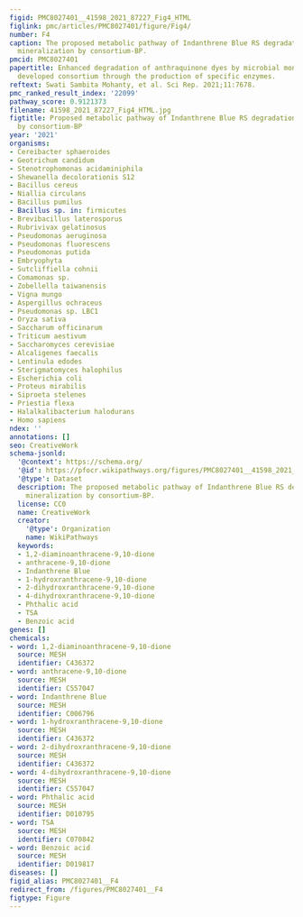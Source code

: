 ```yaml
---
figid: PMC8027401__41598_2021_87227_Fig4_HTML
figlink: pmc/articles/PMC8027401/figure/Fig4/
number: F4
caption: The proposed metabolic pathway of Indanthrene Blue RS degradation towards
  mineralization by consortium-BP.
pmcid: PMC8027401
papertitle: Enhanced degradation of anthraquinone dyes by microbial monoculture and
  developed consortium through the production of specific enzymes.
reftext: Swati Sambita Mohanty, et al. Sci Rep. 2021;11:7678.
pmc_ranked_result_index: '22099'
pathway_score: 0.9121373
filename: 41598_2021_87227_Fig4_HTML.jpg
figtitle: Proposed metabolic pathway of Indanthrene Blue RS degradation towards mineralization
  by consortium-BP
year: '2021'
organisms:
- Cereibacter sphaeroides
- Geotrichum candidum
- Stenotrophomonas acidaminiphila
- Shewanella decolorationis S12
- Bacillus cereus
- Niallia circulans
- Bacillus pumilus
- Bacillus sp. in: firmicutes
- Brevibacillus laterosporus
- Rubrivivax gelatinosus
- Pseudomonas aeruginosa
- Pseudomonas fluorescens
- Pseudomonas putida
- Embryophyta
- Sutcliffiella cohnii
- Comamonas sp.
- Zobellella taiwanensis
- Vigna mungo
- Aspergillus ochraceus
- Pseudomonas sp. LBC1
- Oryza sativa
- Saccharum officinarum
- Triticum aestivum
- Saccharomyces cerevisiae
- Alcaligenes faecalis
- Lentinula edodes
- Sterigmatomyces halophilus
- Escherichia coli
- Proteus mirabilis
- Siproeta stelenes
- Priestia flexa
- Halalkalibacterium halodurans
- Homo sapiens
ndex: ''
annotations: []
seo: CreativeWork
schema-jsonld:
  '@context': https://schema.org/
  '@id': https://pfocr.wikipathways.org/figures/PMC8027401__41598_2021_87227_Fig4_HTML.html
  '@type': Dataset
  description: The proposed metabolic pathway of Indanthrene Blue RS degradation towards
    mineralization by consortium-BP.
  license: CC0
  name: CreativeWork
  creator:
    '@type': Organization
    name: WikiPathways
  keywords:
  - 1,2-diaminoanthracene-9,10-dione
  - anthracene-9,10-dione
  - Indanthrene Blue
  - 1-hydroxranthracene-9,10-dione
  - 2-dihydroxranthracene-9,10-dione
  - 4-dihydroxranthracene-9,10-dione
  - Phthalic acid
  - TSA
  - Benzoic acid
genes: []
chemicals:
- word: 1,2-diaminoanthracene-9,10-dione
  source: MESH
  identifier: C436372
- word: anthracene-9,10-dione
  source: MESH
  identifier: C557047
- word: Indanthrene Blue
  source: MESH
  identifier: C006796
- word: 1-hydroxranthracene-9,10-dione
  source: MESH
  identifier: C436372
- word: 2-dihydroxranthracene-9,10-dione
  source: MESH
  identifier: C436372
- word: 4-dihydroxranthracene-9,10-dione
  source: MESH
  identifier: C557047
- word: Phthalic acid
  source: MESH
  identifier: D010795
- word: TSA
  source: MESH
  identifier: C070842
- word: Benzoic acid
  source: MESH
  identifier: D019817
diseases: []
figid_alias: PMC8027401__F4
redirect_from: /figures/PMC8027401__F4
figtype: Figure
---
```

